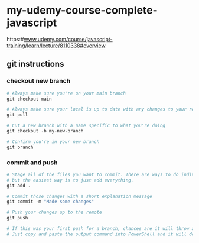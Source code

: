 # my-udemy-course-complete-javascript
https:#www.udemy.com/course/javascript-training/learn/lecture/8110338#overview

## git instructions

### checkout new branch

```powershell
# Always make sure you're on your main branch
git checkout main

# Always make sure your local is up to date with any changes to your remote
git pull

# Cut a new branch with a name specific to what you're doing
git checkout -b my-new-branch

# Confirm you're in your new branch
git branch 
```

### commit and push

```powershell
# Stage all of the files you want to commit. There are ways to do individual files
# but the easiest way is to just add everything.
git add .

# Commit those changes with a short explanation message
git commit -m "Made some changes"

# Push your changes up to the remote
git push

# If this was your first push for a branch, chances are it will throw and error saying there is no remote setup.
# Just copy and paste the output command into PowerShell and it will do what it needs to do for you.
```